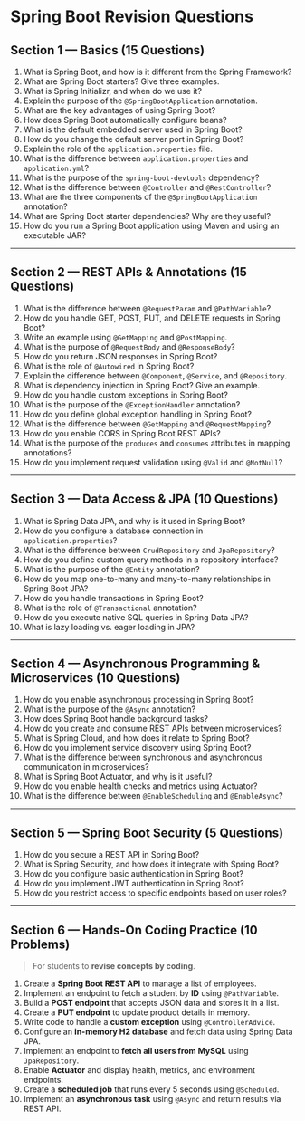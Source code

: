 
# **Spring Boot Revision Questions**

## **Section 1 — Basics (15 Questions)**

1. What is Spring Boot, and how is it different from the Spring Framework?
2. What are Spring Boot starters? Give three examples.
3. What is Spring Initializr, and when do we use it?
4. Explain the purpose of the `@SpringBootApplication` annotation.
5. What are the key advantages of using Spring Boot?
6. How does Spring Boot automatically configure beans?
7. What is the default embedded server used in Spring Boot?
8. How do you change the default server port in Spring Boot?
9. Explain the role of the `application.properties` file.
10. What is the difference between `application.properties` and `application.yml`?
11. What is the purpose of the `spring-boot-devtools` dependency?
12. What is the difference between `@Controller` and `@RestController`?
13. What are the three components of the `@SpringBootApplication` annotation?
14. What are Spring Boot starter dependencies? Why are they useful?
15. How do you run a Spring Boot application using Maven and using an executable JAR?

---

## **Section 2 — REST APIs & Annotations (15 Questions)**

1. What is the difference between `@RequestParam` and `@PathVariable`?
2. How do you handle GET, POST, PUT, and DELETE requests in Spring Boot?
3. Write an example using `@GetMapping` and `@PostMapping`.
4. What is the purpose of `@RequestBody` and `@ResponseBody`?
5. How do you return JSON responses in Spring Boot?
6. What is the role of `@Autowired` in Spring Boot?
7. Explain the difference between `@Component`, `@Service`, and `@Repository`.
8. What is dependency injection in Spring Boot? Give an example.
9. How do you handle custom exceptions in Spring Boot?
10. What is the purpose of the `@ExceptionHandler` annotation?
11. How do you define global exception handling in Spring Boot?
12. What is the difference between `@GetMapping` and `@RequestMapping`?
13. How do you enable CORS in Spring Boot REST APIs?
14. What is the purpose of the `produces` and `consumes` attributes in mapping annotations?
15. How do you implement request validation using `@Valid` and `@NotNull`?

---

## **Section 3 — Data Access & JPA (10 Questions)**

1. What is Spring Data JPA, and why is it used in Spring Boot?
2. How do you configure a database connection in `application.properties`?
3. What is the difference between `CrudRepository` and `JpaRepository`?
4. How do you define custom query methods in a repository interface?
5. What is the purpose of the `@Entity` annotation?
6. How do you map one-to-many and many-to-many relationships in Spring Boot JPA?
7. How do you handle transactions in Spring Boot?
8. What is the role of `@Transactional` annotation?
9. How do you execute native SQL queries in Spring Data JPA?
10. What is lazy loading vs. eager loading in JPA?

---

## **Section 4 — Asynchronous Programming & Microservices (10 Questions)**

1. How do you enable asynchronous processing in Spring Boot?
2. What is the purpose of the `@Async` annotation?
3. How does Spring Boot handle background tasks?
4. How do you create and consume REST APIs between microservices?
5. What is Spring Cloud, and how does it relate to Spring Boot?
6. How do you implement service discovery using Spring Boot?
7. What is the difference between synchronous and asynchronous communication in microservices?
8. What is Spring Boot Actuator, and why is it useful?
9. How do you enable health checks and metrics using Actuator?
10. What is the difference between `@EnableScheduling` and `@EnableAsync`?

---

## **Section 5 — Spring Boot Security (5 Questions)**

1. How do you secure a REST API in Spring Boot?
2. What is Spring Security, and how does it integrate with Spring Boot?
3. How do you configure basic authentication in Spring Boot?
4. How do you implement JWT authentication in Spring Boot?
5. How do you restrict access to specific endpoints based on user roles?

---

## **Section 6 — Hands-On Coding Practice (10 Problems)**

> For students to **revise concepts by coding**.

1. Create a **Spring Boot REST API** to manage a list of employees.
2. Implement an endpoint to fetch a student by **ID** using `@PathVariable`.
3. Build a **POST endpoint** that accepts JSON data and stores it in a list.
4. Create a **PUT endpoint** to update product details in memory.
5. Write code to handle a **custom exception** using `@ControllerAdvice`.
6. Configure an **in-memory H2 database** and fetch data using Spring Data JPA.
7. Implement an endpoint to **fetch all users from MySQL** using `JpaRepository`.
8. Enable **Actuator** and display health, metrics, and environment endpoints.
9. Create a **scheduled job** that runs every 5 seconds using `@Scheduled`.
10. Implement an **asynchronous task** using `@Async` and return results via REST API.

